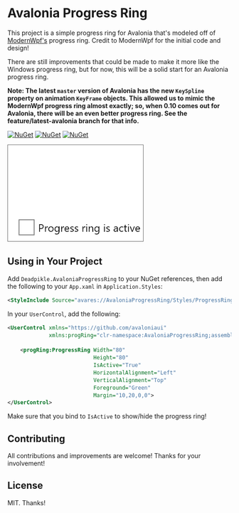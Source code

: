 # Avalonia Progress Ring

This project is a simple progress ring for Avalonia that's modeled off of [ModernWpf's](https://github.com/Kinnara/ModernWpf) progress ring. Credit to ModernWpf for the initial code and design!

There are still improvements that could be made to make it more like the Windows progress ring, but for now, this will be a solid start for an Avalonia progress ring.

**Note: The latest `master` version of Avalonia has the new `KeySpline` property on animation `KeyFrame` objects. This allowed us to mimic the ModernWpf progress ring almost exactly; so, when 0.10 comes out for Avalonia, there will be an even better progress ring. See the feature/latest-avalonia branch for that info.**

[![NuGet](https://img.shields.io/nuget/v/Deadpikle.AvaloniaProgressRing.svg?style=flat-square)](https://www.nuget.org/packages/Deadpikle.AvaloniaProgressRing/)
[![NuGet](https://img.shields.io/nuget/dt/Deadpikle.AvaloniaProgressRing.svg?style=flat-square)](https://www.nuget.org/packages/Deadpikle.AvaloniaProgressRing/)
[![NuGet](https://img.shields.io/github/issues/Deadpikle/AvaloniaProgressRing.svg?style=flat-square)](https://github.com/Deadpikle/AvaloniaProgressRing/issues)

![Progress Ring GIF](img/progress-ring-gif.gif)

## Using in Your Project

Add `Deadpikle.AvaloniaProgressRing` to your NuGet references, then add the following to your `App.xaml` in `Application.Styles`:

```xml
<StyleInclude Source="avares://AvaloniaProgressRing/Styles/ProgressRing.xaml"/>
```

In your `UserControl`, add the following:

```xml
<UserControl xmlns="https://github.com/avaloniaui"
             xmlns:progRing="clr-namespace:AvaloniaProgressRing;assembly=AvaloniaProgressRing">
    
    <progRing:ProgressRing Width="80" 
                           Height="80"
                           IsActive="True"
                           HorizontalAlignment="Left"
                           VerticalAlignment="Top"
                           Foreground="Green"
                           Margin="10,20,0,0">
</UserControl>
```

Make sure that you bind to `IsActive` to show/hide the progress ring!

## Contributing

All contributions and improvements are welcome! Thanks for your involvement!

## License

MIT. Thanks!
